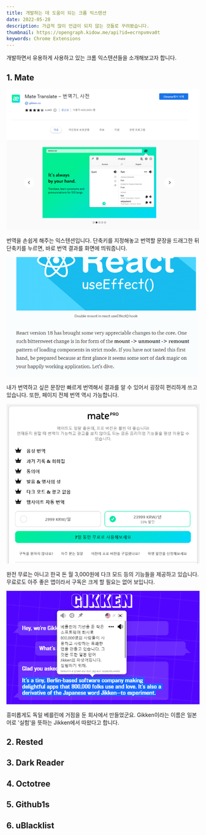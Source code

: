 ```yaml
---
title: 개발하는 데 도움이 되는 크롬 익스텐션
date: 2022-05-28
description: 가급적 많이 언급이 되지 않는 것들로 꾸려봤습니다.
thumbnail: https://opengraph.kidow.me/api?id=ecrnpvmva0t
keywords: Chrome Extensions
---
```


개발하면서 유용하게 사용하고 있는 크롬 익스텐션들을 소개해보고자 합니다.

## 1. Mate

![Mate](mate.png)

번역을 손쉽게 해주는 익스텐션입니다. 단축키를 지정해놓고 번역할 문장을 드래그한 뒤 단축키를 누르면, 바로 번역 결과를 화면에 띄워줍니다.

![번역 결과](mate.gif)

내가 번역하고 싶은 문장만 빠르게 번역해서 결과를 알 수 있어서 굉장히 편리하게 쓰고 있습니다. 또한, 페이지 전체 번역 역시 가능합니다.

![Mate Pro 버전 가격](mate_pro.png)

완전 무료는 아니고 한국 돈 월 3,000원에 다크 모드 등의 기능들을 제공하고 있습니다. 무료로도 아주 좋은 앱이라서 구독은 크게 할 필요는 없어 보입니다.

![Gikken?](gikken.png)

흥미롭게도 독일 베를린에 거점을 둔 회사에서 만들었군요. Gikken이라는 이름은 일본어로 '실험'을 뜻하는 Jikken에서 따왔다고 합니다.

## 2. Rested

## 3. Dark Reader

## 4. Octotree

## 5. Github1s

## 6. uBlacklist
